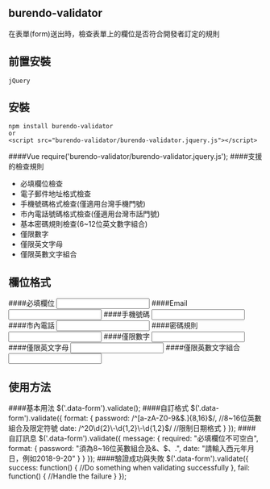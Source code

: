 ## burendo-validator
在表單(form)送出時，檢查表單上的欄位是否符合開發者訂定的規則
## 前置安裝
    jQuery
## 安裝
    npm install burendo-validator
    or
    <script src="burendo-validator/burendo-validator.jquery.js"></script>
####Vue
    require('burendo-validator/burendo-validator.jquery.js');
####支援的檢查規則
* 必填欄位檢查
* 電子郵件地址格式檢查
* 手機號碼格式檢查(僅適用台灣手機門號)
* 市內電話號碼格式檢查(僅適用台灣市話門號)
* 基本密碼規則檢查(6~12位英文數字組合)
* 僅限數字
* 僅限英文字母
* 僅限英數文字組合
## 欄位格式
####必填欄位
	<input type="text" name="name" required />
####Email
	<input type="email" name="email" />
####手機號碼
    <input type="phone" name="phone" />
####市內電話
    <input type="tel" name="tel" />
####密碼規則
    <input type="password" name="password" /> <!-- 預設為6~12位英文數字組合 -->
####僅限數字
    <input type="number" name="stock" />
####僅限英文字母
    <input type="text" name="last_name" validate-type="alphabet" />
####僅限英數文字組合
    <input type="text" name="username" validate-type="mix" />
## 使用方法
####基本用法
	$('.data-form').validate();
####自訂格式
	$('.data-form').validate({
		format: {
			password: /^[a-zA-Z0-9&\$\.]{8,16}$/,  //8~16位英數組合及限定符號
			date: /^20\d{2}\-\d{1,2}\-\d{1,2}$/    //限制日期格式
		}
	});
####自訂訊息
	$('.data-form').validate({
		message: {
			required: "必填欄位不可空白",
			format: {
				password: "須為8~16位英數組合及&、$、.",
				date: "請輸入西元年月日，例如2018-9-20"
			}
		}
	});
####驗證成功與失敗
	$('.data-form').validate({
		success: function() {
		    //Do something when validating successfully
		},
		fail: function() {
			//Handle the failure
		}
	});
	

